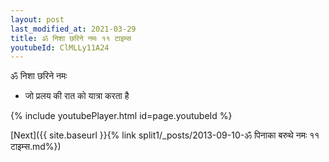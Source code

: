 ```yaml
---
layout: post
last_modified_at: 2021-03-29
title: ॐ निशा छरिने नमः ११ टाइम्स
youtubeId: ClMLLy11A24
---
```

 
 
 ॐ निशा छरिने नमः  
 
 -  जो प्रलय की रात को यात्रा करता है 
 
  
 
  
 
 
 
 
 
 


{% include youtubePlayer.html id=page.youtubeId %}
 
[Next]({{ site.baseurl }}{% link  split1/_posts/2013-09-10-ॐ पिनाका बरुथे नमः ११ टाइम्स.md%})
 

